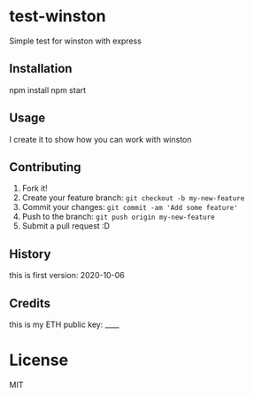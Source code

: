 # test-winston
Simple test for winston with express
## Installation
npm install
npm start
## Usage
I create it to show how you can work with winston
## Contributing
1. Fork it!
2. Create your feature branch: `git checkout -b my-new-feature`
3. Commit your changes: `git commit -am 'Add some feature'`
4. Push to the branch: `git push origin my-new-feature`
5. Submit a pull request :D
## History
this is first version: 2020-10-06
## Credits
this is my ETH public key: ____
# License
MIT

